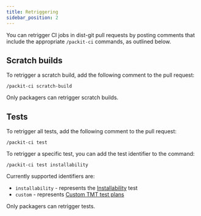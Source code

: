 ```yaml
---
title: Retriggering
sidebar_position: 2
---
```


You can retrigger CI jobs in dist-git pull requests by posting comments that include the appropriate `/packit-ci` commands, as outlined below.

## Scratch builds

To retrigger a scratch build, add the following comment to the pull request:

```
/packit-ci scratch-build
```

Only packagers can retrigger scratch builds.

## Tests

To retrigger all tests, add the following comment to the pull request:

```
/packit-ci test
```

To retrigger a specific test, you can add the test identifier to the command:

```
/packit-ci test installability
```

Currently supported identifiers are:

- `installability` - represents the [Installability](/fedora-ci/jobs#installability) test
- `custom` - represents [Custom TMT test plans](/fedora-ci/jobs#custom-test-plans)

Only packagers can retrigger tests.
